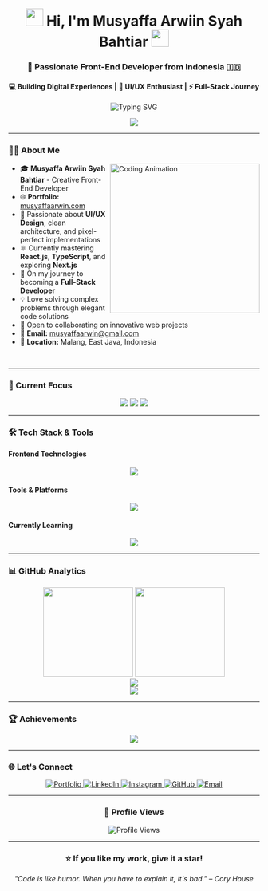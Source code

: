 <h1 align="center">
  <img src="https://media.giphy.com/media/hvRJCLFzcasrR4ia7z/giphy.gif" width="35">
  Hi, I'm Musyaffa Arwiin Syah Bahtiar 
  <img src="https://cdn.jsdelivr.net/gh/devicons/devicon/icons/react/react-original.svg" width="35">
</h1>

<h3 align="center">🚀 Passionate Front-End Developer from Indonesia 🇮🇩</h3>
<h4 align="center">💻 Building Digital Experiences | 🎨 UI/UX Enthusiast | ⚡ Full-Stack Journey</h4>

<p align="center">
  <img src="https://readme-typing-svg.demolab.com?font=Fira+Code&size=24&duration=3000&pause=1000&color=36BCF7&center=true&vCenter=true&width=600&lines=Welcome+to+my+GitHub+Profile!;Front-End+Developer+from+Indonesia;React.js+%26+TypeScript+Enthusiast;Always+learning+new+technologies;Building+amazing+user+experiences!" alt="Typing SVG">
</p>

<p align="center">
  <a href="https://musyaffaarwin.com" target="_blank">
    <img src="https://img.shields.io/badge/🌐_Portfolio-musyaffaarwin.com-00D9FF?style=for-the-badge&logoColor=white"/>
  </a>
</p>

---

### 🧑‍💻 About Me

<img align="right" src="https://media.giphy.com/media/du3J3cXyzhj75IOgvA/giphy.gif" width="300" alt="Coding Animation"/>

- 🎓 **Musyaffa Arwiin Syah Bahtiar** - Creative Front-End Developer
- 🌐 **Portfolio:** [musyaffaarwin.com](https://musyaffaarwin.com)
- 🎨 Passionate about **UI/UX Design**, clean architecture, and pixel-perfect implementations
- ⚛️ Currently mastering **React.js**, **TypeScript**, and exploring **Next.js**
- 🚀 On my journey to becoming a **Full-Stack Developer**
- 💡 Love solving complex problems through elegant code solutions
- 🤝 Open to collaborating on innovative web projects
- 📧 **Email:** musyaffaarwin@gmail.com
- 📍 **Location:** Malang, East Java, Indonesia

<br clear="right"/>

---

### 🎯 Current Focus

<p align="center">
  <img src="https://img.shields.io/badge/🔥_Focus-Full Stack Development-FF6B6B?style=for-the-badge"/>
  <img src="https://img.shields.io/badge/⚡_Learning-Next.js & Node.js-4ECDC4?style=for-the-badge"/>
  <img src="https://img.shields.io/badge/🎯_Goal-Open Source Contributor-45B7D1?style=for-the-badge"/>
</p>

---

### 🛠️ Tech Stack & Tools

#### Frontend Technologies
<p align="center">
  <img src="https://skillicons.dev/icons?i=html,css,js,ts,react,nextjs,tailwind,sass,bootstrap" />
</p>

#### Tools & Platforms
<p align="center">
  <img src="https://skillicons.dev/icons?i=git,github,vscode,figma,npm,yarn,vite,webpack" />
</p>

#### Currently Learning
<p align="center">
  <img src="https://skillicons.dev/icons?i=nodejs,express,mongodb,postgresql,docker,aws" />
</p>

---

### 📊 GitHub Analytics

<div align="center">
  <img height="180em" src="https://github-readme-stats.vercel.app/api?username=Musyaffaa2&show_icons=true&theme=tokyonight&include_all_commits=true&count_private=true&hide_border=true&bg_color=0D1117"/>
  <img height="180em" src="https://github-readme-stats.vercel.app/api/top-langs/?username=Musyaffaa2&layout=compact&theme=tokyonight&hide_border=true&bg_color=0D1117&langs_count=8"/>
</div>

<div align="center">
  <img src="https://streak-stats.demolab.com/?user=Musyaffaa2&theme=tokyonight&hide_border=true&background=0D1117"/>
</div>

<div align="center">
  <img src="https://github-readme-activity-graph.vercel.app/graph?username=Musyaffaa2&theme=tokyo-night&hide_border=true&bg_color=0D1117"/>
</div>

---

### 🏆 Achievements

<div align="center">
  <img src="https://github-profile-trophy.vercel.app/?username=Musyaffaa2&theme=tokyonight&no-frame=true&no-bg=true&margin-w=4&row=1"/>
</div>

---

### 🌐 Let's Connect

<p align="center">
  <a href="https://musyaffaarwin.com" target="_blank">
    <img src="https://img.shields.io/badge/🌐_Portfolio-musyaffaarwin.com-FF6B6B?style=for-the-badge&logoColor=white" alt="Portfolio"/>
  </a>
  <a href="https://linkedin.com/in/musyaffa-arwiin" target="_blank">
    <img src="https://img.shields.io/badge/LinkedIn-Connect-0077B5?style=for-the-badge&logo=linkedin&logoColor=white" alt="LinkedIn"/>
  </a>
  <a href="https://instagram.com/yaaffaaa_" target="_blank">
    <img src="https://img.shields.io/badge/Instagram-Follow-E4405F?style=for-the-badge&logo=instagram&logoColor=white" alt="Instagram"/>
  </a>
  <a href="https://github.com/Musyaffaa2" target="_blank">
    <img src="https://img.shields.io/badge/GitHub-Follow-181717?style=for-the-badge&logo=github&logoColor=white" alt="GitHub"/>
  </a>
  <a href="mailto:musyaffaarwin@gmail.com" target="_blank">
    <img src="https://img.shields.io/badge/Gmail-Contact-D14836?style=for-the-badge&logo=gmail&logoColor=white" alt="Email"/>
  </a>
</p>

---

<div align="center">
  
### 👀 Profile Views
  
![Profile Views](https://komarev.com/ghpvc/?username=Musyaffaa2&color=blueviolet&style=for-the-badge)

</div>

---

<div align="center">

### ⭐ If you like my work, give it a star!

*"Code is like humor. When you have to explain it, it's bad." – Cory House*

</div>
